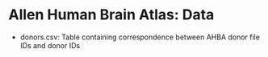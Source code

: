 
# Allen Human Brain Atlas: Data

- donors.csv: Table containing correspondence between AHBA donor file IDs and donor IDs

